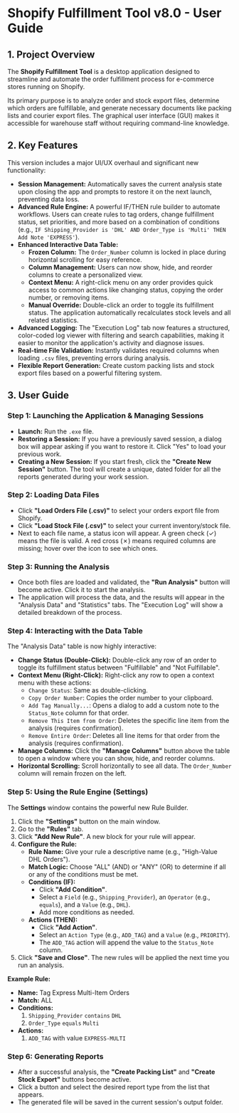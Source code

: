 # Shopify Fulfillment Tool v8.0 - User Guide

## 1. Project Overview

The **Shopify Fulfillment Tool** is a desktop application designed to streamline and automate the order fulfillment process for e-commerce stores running on Shopify.

Its primary purpose is to analyze order and stock export files, determine which orders are fulfillable, and generate necessary documents like packing lists and courier export files. The graphical user interface (GUI) makes it accessible for warehouse staff without requiring command-line knowledge.

## 2. Key Features

This version includes a major UI/UX overhaul and significant new functionality:

-   **Session Management:** Automatically saves the current analysis state upon closing the app and prompts to restore it on the next launch, preventing data loss.
-   **Advanced Rule Engine:** A powerful IF/THEN rule builder to automate workflows. Users can create rules to tag orders, change fulfillment status, set priorities, and more based on a combination of conditions (e.g., `IF Shipping_Provider is 'DHL' AND Order_Type is 'Multi' THEN Add Note 'EXPRESS'`).
-   **Enhanced Interactive Data Table:**
    -   **Frozen Column:** The `Order_Number` column is locked in place during horizontal scrolling for easy reference.
    -   **Column Management:** Users can now show, hide, and reorder columns to create a personalized view.
    -   **Context Menu:** A right-click menu on any order provides quick access to common actions like changing status, copying the order number, or removing items.
    -   **Manual Override:** Double-click an order to toggle its fulfillment status. The application automatically recalculates stock levels and all related statistics.
-   **Advanced Logging:** The "Execution Log" tab now features a structured, color-coded log viewer with filtering and search capabilities, making it easier to monitor the application's activity and diagnose issues.
-   **Real-time File Validation:** Instantly validates required columns when loading `.csv` files, preventing errors during analysis.
-   **Flexible Report Generation:** Create custom packing lists and stock export files based on a powerful filtering system.

## 3. User Guide

### Step 1: Launching the Application & Managing Sessions

-   **Launch:** Run the `.exe` file.
-   **Restoring a Session:** If you have a previously saved session, a dialog box will appear asking if you want to restore it. Click "Yes" to load your previous work.
-   **Creating a New Session:** If you start fresh, click the **"Create New Session"** button. The tool will create a unique, dated folder for all the reports generated during your work session.

### Step 2: Loading Data Files

-   Click **"Load Orders File (.csv)"** to select your orders export file from Shopify.
-   Click **"Load Stock File (.csv)"** to select your current inventory/stock file.
-   Next to each file name, a status icon will appear. A green check (✓) means the file is valid. A red cross (✗) means required columns are missing; hover over the icon to see which ones.

### Step 3: Running the Analysis

-   Once both files are loaded and validated, the **"Run Analysis"** button will become active. Click it to start the analysis.
-   The application will process the data, and the results will appear in the "Analysis Data" and "Statistics" tabs. The "Execution Log" will show a detailed breakdown of the process.

### Step 4: Interacting with the Data Table

The "Analysis Data" table is now highly interactive:

-   **Change Status (Double-Click):** Double-click any row of an order to toggle its fulfillment status between "Fulfillable" and "Not Fulfillable".
-   **Context Menu (Right-Click):** Right-click any row to open a context menu with these actions:
    -   `Change Status`: Same as double-clicking.
    -   `Copy Order Number`: Copies the order number to your clipboard.
    -   `Add Tag Manually...`: Opens a dialog to add a custom note to the `Status_Note` column for that order.
    -   `Remove This Item from Order`: Deletes the specific line item from the analysis (requires confirmation).
    -   `Remove Entire Order`: Deletes all line items for that order from the analysis (requires confirmation).
-   **Manage Columns:** Click the **"Manage Columns"** button above the table to open a window where you can show, hide, and reorder columns.
-   **Horizontal Scrolling:** Scroll horizontally to see all data. The `Order_Number` column will remain frozen on the left.

### Step 5: Using the Rule Engine (Settings)

The **Settings** window contains the powerful new Rule Builder.

1.  Click the **"Settings"** button on the main window.
2.  Go to the **"Rules"** tab.
3.  Click **"Add New Rule"**. A new block for your rule will appear.
4.  **Configure the Rule:**
    -   **Rule Name:** Give your rule a descriptive name (e.g., "High-Value DHL Orders").
    -   **Match Logic:** Choose "ALL" (AND) or "ANY" (OR) to determine if all or any of the conditions must be met.
    -   **Conditions (IF):**
        -   Click **"Add Condition"**.
        -   Select a `Field` (e.g., `Shipping_Provider`), an `Operator` (e.g., `equals`), and a `Value` (e.g., `DHL`).
        -   Add more conditions as needed.
    -   **Actions (THEN):**
        -   Click **"Add Action"**.
        -   Select an `Action Type` (e.g., `ADD_TAG`) and a `Value` (e.g., `PRIORITY`).
        -   The `ADD_TAG` action will append the value to the `Status_Note` column.
5.  Click **"Save and Close"**. The new rules will be applied the next time you run an analysis.

**Example Rule:**

-   **Name:** Tag Express Multi-Item Orders
-   **Match:** ALL
-   **Conditions:**
    1.  `Shipping_Provider` `contains` `DHL`
    2.  `Order_Type` `equals` `Multi`
-   **Actions:**
    1.  `ADD_TAG` with value `EXPRESS-MULTI`

### Step 6: Generating Reports

-   After a successful analysis, the **"Create Packing List"** and **"Create Stock Export"** buttons become active.
-   Click a button and select the desired report type from the list that appears.
-   The generated file will be saved in the current session's output folder.
